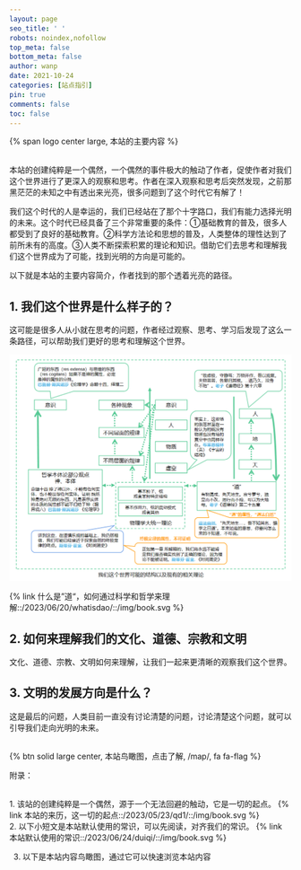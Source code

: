 ```yaml
---
layout: page
seo_title: ' '
robots: noindex,nofollow
top_meta: false
bottom_meta: false
author: wanp
date: 2021-10-24
categories: [站点指引]
pin: true
comments: false
toc: false
---
```

<p>
{% span logo center large, 本站的主要内容 %}
</p>

<br>
本站的创建纯粹是一个偶然，一个偶然的事件极大的触动了作者，促使作者对我们这个世界进行了更深入的观察和思考。作者在深入观察和思考后突然发现，之前那黑茫茫的未知之中有透出来光亮，很多问题到了这个时代它有解了！

我们这个时代的人是幸运的，我们已经站在了那个十字路口，我们有能力选择光明的未来。这个时代已经具备了三个非常重要的条件：①基础教育的普及，很多人都受到了良好的基础教育。②科学方法论和思想的普及，人类整体的理性达到了前所未有的高度。③人类不断探索积累的理论和知识。借助它们去思考和理解我们这个世界成为了可能，找到光明的方向是可能的。


以下就是本站的主要内容简介，作者找到的那个透着光亮的路径。

## 1. 我们这个世界是什么样子的？

这可能是很多人从小就在思考的问题，作者经过观察、思考、学习后发现了这么一条路径，可以帮助我们更好的思考和理解这个世界。

![sitemap01](img/world.png)

{% link 什么是”道“，如何通过科学和哲学来理解::/2023/06/20/whatisdao/::/img/book.svg %}

## 2. 如何来理解我们的文化、道德、宗教和文明
文化、道德、宗教、文明如何来理解，让我们一起来更清晰的观察我们这个世界。

## 3. 文明的发展方向是什么？
这是最后的问题，人类目前一直没有讨论清楚的问题，讨论清楚这个问题，就可以引导我们走向光明的未来。

<br>
   {% btn solid large center, 本站鸟瞰图，点击了解, /map/, fa fa-flag %}
<br>

<!-- more -->


附录：

<br>
1. 该站的创建纯粹是一个偶然，源于一个无法回避的触动，它是一切的起点。
{% link 本站的来历，这一切的起点::/2023/05/23/qd1/::/img/book.svg %}

<br>
2. 以下小短文是本站默认使用的常识，可以先阅读，对齐我们的常识。
{% link 本站默认使用的常识::/2023/06/24/duiqi/::/img/book.svg %}

3. 以下是本站内容鸟瞰图，通过它可以快速浏览本站内容
   